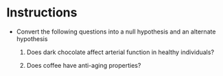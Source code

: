 # Instructions

* Convert the following questions into a null hypothesis and an alternate hypothesis

  1. Does dark chocolate affect arterial function in healthy individuals?

  2. Does coffee have anti-aging properties?
